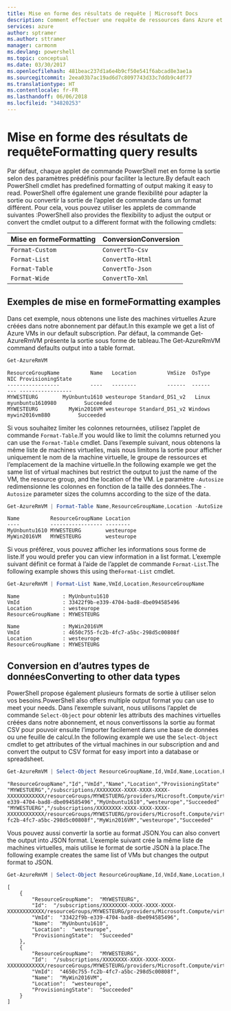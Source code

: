 ```yaml
---
title: Mise en forme des résultats de requête | Microsoft Docs
description: Comment effectuer une requête de ressources dans Azure et mettre en forme les résultats.
services: azure
author: sptramer
ms.author: sttramer
manager: carmonm
ms.devlang: powershell
ms.topic: conceptual
ms.date: 03/30/2017
ms.openlocfilehash: 481beac237d1a6e4b9cf50e541f6abcad8e3ae1a
ms.sourcegitcommit: 2eea03b7ac19ad6d7c8097743d33c7ddb9c4df77
ms.translationtype: HT
ms.contentlocale: fr-FR
ms.lasthandoff: 06/06/2018
ms.locfileid: "34820253"
---
```

# <a name="formatting-query-results"></a><span data-ttu-id="31bb3-103">Mise en forme des résultats de requête</span><span class="sxs-lookup"><span data-stu-id="31bb3-103">Formatting query results</span></span>

<span data-ttu-id="31bb3-104">Par défaut, chaque applet de commande PowerShell met en forme la sortie selon des paramètres prédéfinis pour faciliter la lecture.</span><span class="sxs-lookup"><span data-stu-id="31bb3-104">By default each PowerShell cmdlet has predefined formatting of output making it easy to read.</span></span>  <span data-ttu-id="31bb3-105">PowerShell offre également une grande flexibilité pour adapter la sortie ou convertir la sortie de l’applet de commande dans un format différent. Pour cela, vous pouvez utiliser les applets de commande suivantes :</span><span class="sxs-lookup"><span data-stu-id="31bb3-105">PowerShell also provides the flexibility to adjust the output or convert the cmdlet output to a different format with the following cmdlets:</span></span>

| <span data-ttu-id="31bb3-106">Mise en forme</span><span class="sxs-lookup"><span data-stu-id="31bb3-106">Formatting</span></span>      | <span data-ttu-id="31bb3-107">Conversion</span><span class="sxs-lookup"><span data-stu-id="31bb3-107">Conversion</span></span>       |
|-----------------|------------------|
| `Format-Custom` | `ConvertTo-Csv`  |
| `Format-List`   | `ConvertTo-Html` |
| `Format-Table`  | `ConvertTo-Json` |
| `Format-Wide`   | `ConvertTo-Xml`  |

## <a name="formatting-examples"></a><span data-ttu-id="31bb3-108">Exemples de mise en forme</span><span class="sxs-lookup"><span data-stu-id="31bb3-108">Formatting examples</span></span>

<span data-ttu-id="31bb3-109">Dans cet exemple, nous obtenons une liste des machines virtuelles Azure créées dans notre abonnement par défaut.</span><span class="sxs-lookup"><span data-stu-id="31bb3-109">In this example we get a list of Azure VMs in our default subscription.</span></span>  <span data-ttu-id="31bb3-110">Par défaut, la commande Get-AzureRmVM présente la sortie sous forme de tableau.</span><span class="sxs-lookup"><span data-stu-id="31bb3-110">The Get-AzureRmVM command defaults output into a table format.</span></span>

```powershell
Get-AzureRmVM
```

```
ResourceGroupName          Name   Location          VmSize  OsType              NIC ProvisioningState
-----------------          ----   --------          ------  ------              --- -----------------
MYWESTEURG        MyUnbuntu1610 westeurope Standard_DS1_v2   Linux myunbuntu1610980         Succeeded
MYWESTEURG          MyWin2016VM westeurope Standard_DS1_v2 Windows   mywin2016vm880         Succeeded
```

<span data-ttu-id="31bb3-111">Si vous souhaitez limiter les colonnes retournées, utilisez l’applet de commande `Format-Table`.</span><span class="sxs-lookup"><span data-stu-id="31bb3-111">If you would like to limit the columns returned you can use the `Format-Table` cmdlet.</span></span> <span data-ttu-id="31bb3-112">Dans l’exemple suivant, nous obtenons la même liste de machines virtuelles, mais nous limitons la sortie pour afficher uniquement le nom de la machine virtuelle, le groupe de ressources et l’emplacement de la machine virtuelle.</span><span class="sxs-lookup"><span data-stu-id="31bb3-112">In the following example we get the same list of virtual machines but restrict the output to just the name of the VM, the resource group, and the location of the VM.</span></span>  <span data-ttu-id="31bb3-113">Le paramètre `-Autosize` redimensionne les colonnes en fonction de la taille des données.</span><span class="sxs-lookup"><span data-stu-id="31bb3-113">The `-Autosize` parameter sizes the columns according to the size of the data.</span></span>

```powershell
Get-AzureRmVM | Format-Table Name,ResourceGroupName,Location -AutoSize
```

```
Name          ResourceGroupName Location
----          ----------------- --------
MyUnbuntu1610 MYWESTEURG        westeurope
MyWin2016VM   MYWESTEURG        westeurope
```

<span data-ttu-id="31bb3-114">Si vous préférez, vous pouvez afficher les informations sous forme de liste.</span><span class="sxs-lookup"><span data-stu-id="31bb3-114">If you would prefer you can view information in a list format.</span></span> <span data-ttu-id="31bb3-115">L’exemple suivant définit ce format à l’aide de l’applet de commande `Format-List`.</span><span class="sxs-lookup"><span data-stu-id="31bb3-115">The following example shows this using the`Format-List` cmdlet.</span></span>

```powershell
Get-AzureRmVM | Format-List Name,VmId,Location,ResourceGroupName
```

```
Name              : MyUnbuntu1610
VmId              : 33422f9b-e339-4704-bad8-dbe094585496
Location          : westeurope
ResourceGroupName : MYWESTEURG

Name              : MyWin2016VM
VmId              : 4650c755-fc2b-4fc7-a5bc-298d5c00808f
Location          : westeurope
ResourceGroupName : MYWESTEURG
```

## <a name="converting-to-other-data-types"></a><span data-ttu-id="31bb3-116">Conversion en d’autres types de données</span><span class="sxs-lookup"><span data-stu-id="31bb3-116">Converting to other data types</span></span>

<span data-ttu-id="31bb3-117">PowerShell propose également plusieurs formats de sortie à utiliser selon vos besoins.</span><span class="sxs-lookup"><span data-stu-id="31bb3-117">PowerShell also offers multiple output format you can use to meet your needs.</span></span>  <span data-ttu-id="31bb3-118">Dans l’exemple suivant, nous utilisons l’applet de commande `Select-Object` pour obtenir les attributs des machines virtuelles créées dans notre abonnement, et nous convertissons la sortie au format CSV pour pouvoir ensuite l’importer facilement dans une base de données ou une feuille de calcul.</span><span class="sxs-lookup"><span data-stu-id="31bb3-118">In the following example we use the `Select-Object` cmdlet to get attributes of the virtual machines in our subscription and and convert the output to CSV format for easy import into a database or spreadsheet.</span></span>

```powershell
Get-AzureRmVM | Select-Object ResourceGroupName,Id,VmId,Name,Location,ProvisioningState | ConvertTo-Csv -NoTypeInformation
```

```
"ResourceGroupName","Id","VmId","Name","Location","ProvisioningState"
"MYWESTUERG","/subscriptions/XXXXXXXX-XXXX-XXXX-XXXX-XXXXXXXXXXXX/resourceGroups/MYWESTUERG/providers/Microsoft.Compute/virtualMachines/MyUnbuntu1610","33422f9b-e339-4704-bad8-dbe094585496","MyUnbuntu1610","westeurope","Succeeded"
"MYWESTUERG","/subscriptions/XXXXXXXX-XXXX-XXXX-XXXX-XXXXXXXXXXXX/resourceGroups/MYWESTUERG/providers/Microsoft.Compute/virtualMachines/MyWin2016VM","4650c755-fc2b-4fc7-a5bc-298d5c00808f","MyWin2016VM","westeurope","Succeeded"
```

<span data-ttu-id="31bb3-119">Vous pouvez aussi convertir la sortie au format JSON.</span><span class="sxs-lookup"><span data-stu-id="31bb3-119">You can also convert the output into JSON format.</span></span>  <span data-ttu-id="31bb3-120">L’exemple suivant crée la même liste de machines virtuelles, mais utilise le format de sortie JSON à la place.</span><span class="sxs-lookup"><span data-stu-id="31bb3-120">The following example creates the same list of VMs but changes the output format to JSON.</span></span>

```powershell
Get-AzureRmVM | Select-Object ResourceGroupName,Id,VmId,Name,Location,ProvisioningState | ConvertTo-Json
```

```
[
    {
        "ResourceGroupName":  "MYWESTEURG",
        "Id":  "/subscriptions/XXXXXXXX-XXXX-XXXX-XXXX-XXXXXXXXXXXX/resourceGroups/MYWESTEURG/providers/Microsoft.Compute/virtualMachines/MyUnbuntu1610",
        "VmId":  "33422f9b-e339-4704-bad8-dbe094585496",
        "Name":  "MyUnbuntu1610",
        "Location":  "westeurope",
        "ProvisioningState":  "Succeeded"
    },
    {
        "ResourceGroupName":  "MYWESTEURG",
        "Id":  "/subscriptions/XXXXXXXX-XXXX-XXXX-XXXX-XXXXXXXXXXXX/resourceGroups/MYWESTEURG/providers/Microsoft.Compute/virtualMachines/MyWin2016VM",
        "VmId":  "4650c755-fc2b-4fc7-a5bc-298d5c00808f",
        "Name":  "MyWin2016VM",
        "Location":  "westeurope",
        "ProvisioningState":  "Succeeded"
    }
]
```
